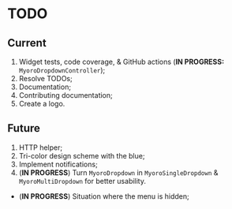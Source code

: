 # TODO

## Current

1. Widget tests, code coverage, & GitHub actions (**IN PROGRESS:** `MyoroDropdownController`);
1. Resolve TODOs;
1. Documentation;
1. Contributing documentation;
1. Create a logo.

## Future

1. HTTP helper;
1. Tri-color design scheme with the blue;
1. Implement notifications;
1. (**IN PROGRESS**) Turn `MyoroDropdown` in `MyoroSingleDropdown` & `MyoroMultiDropdown` for better usability.

- (**IN PROGRESS**) Situation where the menu is hidden;
